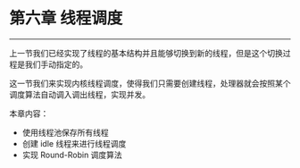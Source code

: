 # 第六章 线程调度

----

上一节我们已经实现了线程的基本结构并且能够切换到新的线程，但是这个切换过程是我们手动指定的。

这一节我们来实现内核线程调度，使得我们只需要创建线程，处理器就会按照某个调度算法自动调入调出线程，实现并发。

本章内容：

- 使用线程池保存所有线程
- 创建 idle 线程来进行线程调度
- 实现 Round-Robin 调度算法